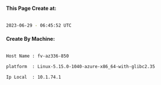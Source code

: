 
   
#### This Page Create at:

```bash

2023-06-29 - 06:45:52 UTC

```

#### Create By Machine:

```bash

Host Name : fv-az336-850

platform  : Linux-5.15.0-1040-azure-x86_64-with-glibc2.35

Ip Local  : 10.1.74.1

```

